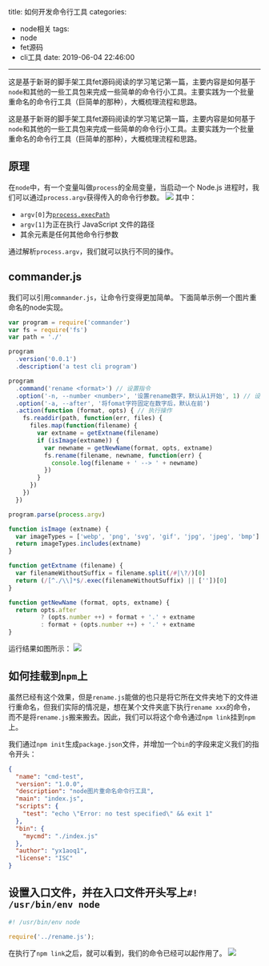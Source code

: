 title: 如何开发命令行工具
categories:
  - node相关
tags:
  - node
  - fet源码
  - cli工具
date: 2019-06-04 22:46:00
---

这是基于新哥的脚手架工具fet源码阅读的学习笔记第一篇，主要内容是如何基于`node`和其他的一些工具包来完成一些简单的命令行小工具。主要实践为一个批量重命名的命令行工具（巨简单的那种），大概梳理流程和思路。

<!--more-->

这是基于新哥的脚手架工具fet源码阅读的学习笔记第一篇，主要内容是如何基于`node`和其他的一些工具包来完成一些简单的命令行小工具。主要实践为一个批量重命名的命令行工具（巨简单的那种），大概梳理流程和思路。

## 原理

在`node`中，有一个变量叫做`process`的全局变量，当启动一个 Node.js 进程时，我们可以通过`process.argv`获得传入的命令行参数。
![](https://github.com/Yx1aoq1/Yx1aoq1.github.io/raw/master/images/ys-1.png)
其中：
* `argv[0]`为[`process.execPath`](http://nodejs.cn/s/MCrAya)
* `argv[1]`为正在执行 JavaScript 文件的路径
* 其余元素是任何其他命令行参数

通过解析`process.argv`，我们就可以执行不同的操作。

##  commander.js

我们可以引用`commander.js`，让命令行变得更加简单。
下面简单示例一个图片重命名的node实现。
```js
var program = require('commander')
var fs = require('fs')
var path = './'

program
  .version('0.0.1')
  .description('a test cli program')

program
  .command('rename <format>') // 设置指令
  .option('-n, --number <number>', '设置rename数字，默认从1开始', 1) // 设置参数
  .option('-a, --after', '将fomat字符固定在数字后，默认在前')
  .action(function (format, opts) { // 执行操作
    fs.readdir(path, function(err, files) {
      files.map(function(filename) {
        var extname = getExtname(filename)
        if (isImage(extname)) {
          var newname = getNewName(format, opts, extname)
          fs.rename(filename, newname, function(err) {
            console.log(filename + ' --> ' + newname)
          })
        }
      })
    })
  })

program.parse(process.argv)

function isImage (extname) {
  var imageTypes = ['webp', 'png', 'svg', 'gif', 'jpg', 'jpeg', 'bmp']
  return imageTypes.includes(extname)
}

function getExtname (filename) {
  var filenameWithoutSuffix = filename.split(/#|\?/)[0]
  return (/[^./\\]*$/.exec(filenameWithoutSuffix) || [''])[0]
}

function getNewName (format, opts, extname) {
  return opts.after
         ? (opts.number ++) + format + '.' + extname
         : format + (opts.number ++) + '.' + extname
}
```

运行结果如图所示：
![](https://github.com/Yx1aoq1/Yx1aoq1.github.io/raw/master/images/ys-2.png)

## 如何挂载到`npm`上

虽然已经有这个效果，但是`rename.js`能做的也只是将它所在文件夹地下的文件进行重命名，但我们实际的情况是，想在某个文件夹底下执行`rename xxx`的命令，而不是将`rename.js`搬来搬去。因此，我们可以将这个命令通过`npm link`挂到`npm`上。

我们通过`npm init`生成`package.json`文件，并增加一个`bin`的字段来定义我们的指令开头：

```json
{
  "name": "cmd-test",
  "version": "1.0.0",
  "description": "node图片重命名命令行工具",
  "main": "index.js",
  "scripts": {
    "test": "echo \"Error: no test specified\" && exit 1"
  },
  "bin": {
    "mycmd": "./index.js"
  },
  "author": "yx1aoq1",
  "license": "ISC"
}
```
## 设置入口文件，并在入口文件开头写上`#! /usr/bin/env node`

```js
#! /usr/bin/env node

require('../rename.js');
```

在执行了`npm link`之后，就可以看到，我们的命令已经可以起作用了。
![](https://github.com/Yx1aoq1/Yx1aoq1.github.io/raw/master/images/ys-3.png)





